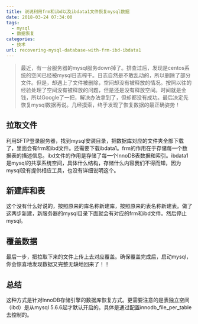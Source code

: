 ```yaml
---
title: 说说利用frm和ibd以及ibdata1文件恢复mysql数据
date: 2018-03-24 07:34:00
tags: 
  - mysql
  - 数据恢复
categories:
  - 技术
url: recovering-mysql-database-with-frm-ibd-ibdata1
---
```


> 最近，有一台服务器的mysql服务down掉了。排查过后，发现是centos系统的空间已经被mysql日志榨干。日志自然是不敢乱动的，所以删除了部分文件。但是，却遇上了文件被删除，空间却没有被释放的情况。按照以往的经验处理了空间没有被释放的问题，但是还是没有释放空间。时间就是金钱，所以Google了一把，解决办法拿到了，但却都没有成功。最后决定先恢复mysql数据再说。几经摸索，终于发现了恢复数据的最正确姿势！

<!--more-->

## 拉取文件

利用SFTP登录服务器，找到mysql安装目录，把数据库对应的文件夹全部下载了，里面会有frm和ibd文件。还需要下载ibdata1。frm的作用在于存储每一个数据表的描述信息。ibd文件的作用是存储了每一个InnoDB表数据和索引。ibdata1是mysql的共享系统空间，具体什么结构，存储什么内容我们不得而知，因为mysql没有提供相应工具，也没有详细说明这个。

## 新建库和表

这个没有什么好说的，按照原来的库名称新建库，按照原来的表名称新建表。做了这两步新建，新服务器的mysql目录下面就会有对应的frm和ibd文件。然后停止mysql。

## 覆盖数据

最后一步，把拉取下来的文件上传上去对应覆盖。确保覆盖完成后，启动mysql，你会惊喜地发现数据又完整无缺地回来了！！

## 总结

这种方式是针对InnoDB存储引擎的数据库恢复方式。更需要注意的是表独立空间（ibd）是从mysql
5.6.6起才默认开启的。具体是通过配置innodb_file_per_table去控制的。